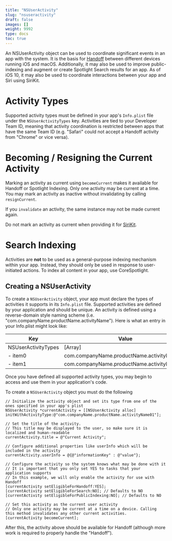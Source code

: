 ```yaml
---
title: "NSUserActivity"
slug: "nsuseractivity"
draft: false
images: []
weight: 9992
type: docs
toc: true
---
```


An NSUserActivity object can be used to coordinate significant events in an app with the system. It is the basis for [Handoff](https://developer.apple.com/handoff/) between different devices running iOS and macOS. Additionally, it may also be used to improve public-indexing and augment or create Spotlight Search results for an app. As of iOS 10, it may also be used to coordinate interactions between your app and Siri using SiriKit.

# Activity Types
Supported activity types must be defined in your app's `Info.plist` file under the `NSUserActivityTypes` key. Activities are tied to your Developer Team ID, meaning that activity coordination is restricted between apps that have the same Team ID (e.g. "Safari" could not accept a Handoff activity from "Chrome" or vice versa).

# Becoming / Resigning the Current Activity
Marking an activity as current using `becomeCurrent` makes it available for Handoff or Spotlight Indexing. Only one activity may be current at a time. You may mark an activity as inactive without invalidating by calling `resignCurrent`.

If you `invalidate` an activity, the same instance may not be made current again. 

Do not mark an activity as current when providing it for [SiriKit](https://developer.apple.com/sirikit/).

# Search Indexing
Activities are **not** to be used as a general-purpose indexing mechanism within your app. Instead, they should only be used in response to user-initiated actions. To index all content in your app, use CoreSpotlight.

## Creating a NSUserActivity
To create a `NSUserActivity` object, your app must declare the types of activities it supports in its `Info.plist` file. Supported activities are defined by your application and should be unique. An activity is defined using a reverse-domain style naming scheme (i.e. "com.companyName.productName.activityName"). Here is what an entry in your Info.plist might look like:  

| Key    | Value  |
| ------ | ------ |
| NSUserActivityTypes   | [Array]   |
|  - item0   | com.companyName.productName.activityName01   |
|  - item1   | com.companyName.productName.activityName02   |

Once you have defined all supported activity types, you may begin to access and use them in your application's code.

To create a `NSUserActivity` object you must do the following

    // Initialize the activity object and set its type from one of the ones specified in your app's plist
    NSUserActivity *currentActivity = [[NSUserActivity alloc] initWithActivityType:@"com.companyName.productName.activityName01"];

    // Set the title of the activity.
    // This title may be displayed to the user, so make sure it is localized and human-readable
    currentActivity.title = @"Current Activity";

    // Configure additional properties like userInfo which will be included in the activity
    currentActivity.userInfo = @{@"informationKey" : @"value"};

    // Configure the activity so the system knows what may be done with it
    // It is important that you only set YES to tasks that your application supports
    // In this example, we will only enable the activity for use with Handoff
    [currentActivity setEligibleForHandoff:YES];
    [currentActivity setEligibleForSearch:NO]; // Defaults to NO
    [currentActivity setEligibleForPublicIndexing:NO]; // Defaults to NO

    // Set this activity as the current user activity
    // Only one activity may be current at a time on a device. Calling this method invalidates any other current activities.
    [currentActivity becomeCurrent];

After this, the activity above should be available for Handoff (although more work is required to properly handle the "Handoff").

